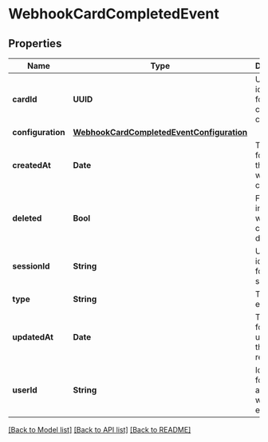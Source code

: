 # WebhookCardCompletedEvent

## Properties
Name | Type | Description | Notes
------------ | ------------- | ------------- | -------------
**cardId** | **UUID** | Unique identifier for the created card. | 
**configuration** | [**WebhookCardCompletedEventConfiguration**](WebhookCardCompletedEventConfiguration.md) |  | 
**createdAt** | **Date** | Timestamp for when the card was created. | 
**deleted** | **Bool** | Flag indicating whether the card is deleted. | 
**sessionId** | **String** | Unique identifier for the session. | 
**type** | **String** | Type of event. | 
**updatedAt** | **Date** | Timestamp for the last update to the card record. | 
**userId** | **String** | Identifier for the user associated with the event. | 

[[Back to Model list]](../README.md#documentation-for-models) [[Back to API list]](../README.md#documentation-for-api-endpoints) [[Back to README]](../README.md)


